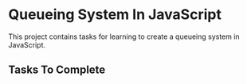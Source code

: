# Queueing System In JavaScript

This project contains tasks for learning to create a queueing system in JavaScript.

## Tasks To Complete
